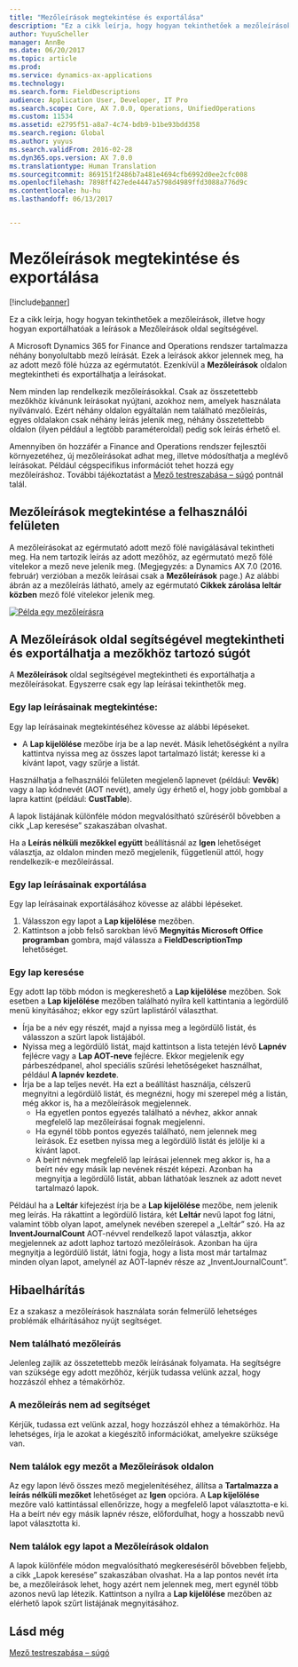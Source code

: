 ```yaml
---
title: "Mezőleírások megtekintése és exportálása"
description: "Ez a cikk leírja, hogy hogyan tekinthetőek a mezőleírások, illetve hogy hogyan exportálhatóak a leírások a Mezőleírások oldal segítségével."
author: YuyuScheller
manager: AnnBe
ms.date: 06/20/2017
ms.topic: article
ms.prod: 
ms.service: dynamics-ax-applications
ms.technology: 
ms.search.form: FieldDescriptions
audience: Application User, Developer, IT Pro
ms.search.scope: Core, AX 7.0.0, Operations, UnifiedOperations
ms.custom: 11534
ms.assetid: e2795f51-a8a7-4c74-bdb9-b1be93bdd358
ms.search.region: Global
ms.author: yuyus
ms.search.validFrom: 2016-02-28
ms.dyn365.ops.version: AX 7.0.0
ms.translationtype: Human Translation
ms.sourcegitcommit: 869151f2486b7a481e4694cfb6992d0ee2cfc008
ms.openlocfilehash: 7898ff427ede4447a5798d4989ffd3088a776d9c
ms.contentlocale: hu-hu
ms.lasthandoff: 06/13/2017


---
```


# <a name="view-and-export-field-descriptions"></a>Mezőleírások megtekintése és exportálása

[!include[banner](../includes/banner.md)]


Ez a cikk leírja, hogy hogyan tekinthetőek a mezőleírások, illetve hogy hogyan exportálhatóak a leírások a Mezőleírások oldal segítségével.

A Microsoft Dynamics 365 for Finance and Operations rendszer tartalmazza néhány bonyolultabb mező leírását. Ezek a leírások akkor jelennek meg, ha az adott mező fölé húzza az egérmutatót. Ezenkívül a **Mezőleírások** oldalon megtekintheti és exportálhatja a leírásokat. 

Nem minden lap rendelkezik mezőleírásokkal. Csak az összetettebb mezőkhöz kívánunk leírásokat nyújtani, azokhoz nem, amelyek használata nyilvánvaló. Ezért néhány oldalon egyáltalán nem található mezőleírás, egyes oldalakon csak néhány leírás jelenik meg, néhány összetettebb oldalon (ilyen például a legtöbb paraméteroldal) pedig sok leírás érhető el. 

Amennyiben ön hozzáfér a Finance and Operations rendszer fejlesztői környezetéhez, új mezőleírásokat adhat meg, illetve módosíthatja a meglévő leírásokat. Például cégspecifikus információt tehet hozzá egy mezőleíráshoz. További tájékoztatást a [Mező testreszabása – súgó](/dynamics365/unified-operations/dev-itpro/user-interface/customize-field-help) pontnál talál.

## <a name="see-field-descriptions-in-the-user-interface"></a>Mezőleírások megtekintése a felhasználói felületen
A mezőleírásokat az egérmutató adott mező fölé navigálásával tekintheti meg. Ha nem tartozik leírás az adott mezőhöz, az egérmutató mező fölé vitelekor a mező neve jelenik meg. (Megjegyzés: a Dynamics AX 7.0 (2016. február) verzióban a mezők leírásai csak a **Mezőleírások** page.) Az alábbi ábrán az a mezőleírás látható, amely az egérmutató **Cikkek zárolása leltár közben** mező fölé vitelekor jelenik meg. 

[![Példa egy mezőleírásra](./media/field-description.png)](./media/field-description.png)

## <a name="use-the-field-descriptions-page-to-view-and-export-field-help"></a>A Mezőleírások oldal segítségével megtekintheti és exportálhatja a mezőkhöz tartozó súgót
A **Mezőleírások** oldal segítségével megtekintheti és exportálhatja a mezőleírásokat. Egyszerre csak egy lap leírásai tekinthetők meg.

### <a name="view-the-descriptions-for-a-page"></a>Egy lap leírásainak megtekintése:

Egy lap leírásainak megtekintéséhez kövesse az alábbi lépéseket.

-   A **Lap kijelölése** mezőbe írja be a lap nevét. Másik lehetőségként a nyílra kattintva nyissa meg az összes lapot tartalmazó listát; keresse ki a kívánt lapot, vagy szűrje a listát.

Használhatja a felhasználói felületen megjelenő lapnevet (például: **Vevők**) vagy a lap kódnevét (AOT nevét), amely úgy érhető el, hogy jobb gombbal a lapra kattint (például: **CustTable**). 

A lapok listájának különféle módon megvalósítható szűréséről bővebben a cikk „Lap keresése” szakaszában olvashat. 

Ha a **Leírás nélküli mezőkkel együtt** beállításnál az **Igen** lehetőséget választja, az oldalon minden mező megjelenik, függetlenül attól, hogy rendelkezik-e mezőleírással.

### <a name="export-the-descriptions-for-a-page"></a>Egy lap leírásainak exportálása

Egy lap leírásainak exportálásához kövesse az alábbi lépéseket.

1.  Válasszon egy lapot a **Lap kijelölése** mezőben.
2.  Kattintson a jobb felső sarokban lévő **Megnyitás Microsoft Office programban** gombra, majd válassza a **FieldDescriptionTmp** lehetőséget.

### <a name="searching-for-a-page"></a>Egy lap keresése

Egy adott lap több módon is megkereshető a **Lap kijelölése** mezőben. Sok esetben a **Lap kijelölése** mezőben található nyílra kell kattintania a legördülő menü kinyitásához; ekkor egy szűrt laplistáról választhat.

-   Írja be a név egy részét, majd a nyissa meg a legördülő listát, és válasszon a szűrt lapok listájából.
-   Nyissa meg a legördülő listát, majd kattintson a lista tetején lévő **Lapnév** fejlécre vagy a **Lap AOT-neve** fejlécre. Ekkor megjelenik egy párbeszédpanel, ahol speciális szűrési lehetőségeket használhat, például **A lapnév kezdete**.
-   Írja be a lap teljes nevét. Ha ezt a beállítást használja, célszerű megnyitni a legördülő listát, és megnézni, hogy mi szerepel még a listán, még akkor is, ha a mezőleírások megjelennek.
    -   Ha egyetlen pontos egyezés található a névhez, akkor annak megfelelő lap mezőleírásai fognak megjelenni.
    -   Ha egynél több pontos egyezés található, nem jelennek meg leírások. Ez esetben nyissa meg a legördülő listát és jelölje ki a kívánt lapot.
    -   A beírt névnek megfelelő lap leírásai jelennek meg akkor is, ha a beírt név egy másik lap nevének részét képezi. Azonban ha megnyitja a legördülő listát, abban láthatóak lesznek az adott nevet tartalmazó lapok.

Például ha a **Leltár** kifejezést írja be a ****Lap kijelölése**** mezőbe, nem jelenik meg leírás. Ha rákattint a legördülő listára, két **Leltár** nevű lapot fog látni, valamint több olyan lapot, amelynek nevében szerepel a „Leltár” szó. Ha az **InventJournalCount** AOT-névvel rendelkező lapot választja, akkor megjelennek az adott laphoz tartozó mezőleírások. Azonban ha újra megnyitja a legördülő listát, látni fogja, hogy a lista most már tartalmaz minden olyan lapot, amelynél az AOT-lapnév része az „InventJournalCount”.

## <a name="troubleshooting"></a>Hibaelhárítás
Ez a szakasz a mezőleírások használata során felmerülő lehetséges problémák elhárításához nyújt segítséget.

### <a name="i-cant-find-a-field-description"></a>Nem található mezőleírás

Jelenleg zajlik az összetettebb mezők leírásának folyamata. Ha segítségre van szüksége egy adott mezőhöz, kérjük tudassa velünk azzal, hogy hozzászól ehhez a témakörhöz.

### <a name="the-field-description-isnt-helpful"></a>A mezőleírás nem ad segítséget

Kérjük, tudassa ezt velünk azzal, hogy hozzászól ehhez a témakörhöz. Ha lehetséges, írja le azokat a kiegészítő információkat, amelyekre szüksége van.

### <a name="i-cant-find-a-field-on-the-field-descriptions-page"></a>Nem találok egy mezőt a Mezőleírások oldalon

Az egy lapon lévő összes mező megjelenítéséhez, állítsa a **Tartalmazza a leírás nélküli mezőket** lehetőséget az **Igen** opcióra. A **Lap kijelölése** mezőre való kattintással ellenőrizze, hogy a megfelelő lapot választotta-e ki. Ha a beírt név egy másik lapnév része, előfordulhat, hogy a hosszabb nevű lapot választotta ki.

### <a name="i-cant-find-a-page-on-the-field-descriptions-page"></a>Nem találok egy lapot a Mezőleírások oldalon

A lapok különféle módon megvalósítható megkereséséről bővebben feljebb, a cikk „Lapok keresése” szakaszában olvashat. Ha a lap pontos nevét írta be, a mezőleírások lehet, hogy azért nem jelennek meg, mert egynél több azonos nevű lap létezik. Kattintson a nyílra a **Lap kijelölése** mezőben az elérhető lapok szűrt listájának megnyitásához.

<a name="see-also"></a>Lásd még
--------

[Mező testreszabása – súgó](/dynamics365/unified-operations/dev-itpro/user-interface/customize-field-help)





